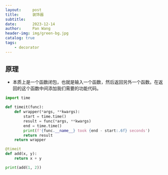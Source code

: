 ```yaml
---
layout:     post
title:      装饰器
subtitle:   
date:       2023-12-14
author:     Pan Wang
header-img: img/green-bg.jpg
catalog: true
tags:
    - decorator
---
```


## 原理

+ 本质上是一个函数闭包，也就是输入一个函数，然后返回另外一个函数。在返回的这个函数中间添加我们需要的功能代码。

```python
import time

def timeit(func):
    def wrapper(*args, **kwargs):
        start = time.time()
        result = func(*args, **kwargs)
        end = time.time()
        print(f'{func.__name__} took {end - start:.6f} seconds')
        return result
    return wrapper

@timeit
def add(x, y):
    return x + y

print(add(1, 2))
```
